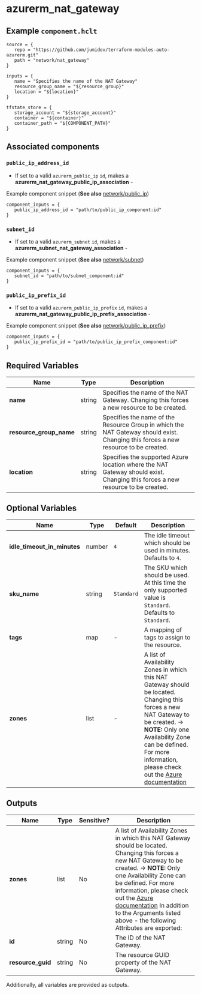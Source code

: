 # azurerm_nat_gateway



## Example `component.hclt`

```hcl
source = {
   repo = "https://github.com/jumidev/terraform-modules-auto-azurerm.git"   
   path = "network/nat_gateway"   
}

inputs = {
   name = "Specifies the name of the NAT Gateway"   
   resource_group_name = "${resource_group}"   
   location = "${location}"   
}

tfstate_store = {
   storage_account = "${storage_account}"   
   container = "${container}"   
   container_path = "${COMPONENT_PATH}"   
}

```
## Associated components


### `public_ip_address_id` 

- If set to a valid `azurerm_public_ip` `id`, makes a **azurerm_nat_gateway_public_ip_association** - 

Example component snippet (**See also** [network/public_ip](https://github.com/jumidev/terraform-modules-auto-azurerm/tree/master/network/public_ip))

```hcl
component_inputs = {
   public_ip_address_id = "path/to/public_ip_component:id"
}
```

### `subnet_id` 

- If set to a valid `azurerm_subnet` `id`, makes a **azurerm_subnet_nat_gateway_association** - 

Example component snippet (**See also** [network/subnet](https://github.com/jumidev/terraform-modules-auto-azurerm/tree/master/network/subnet))

```hcl
component_inputs = {
   subnet_id = "path/to/subnet_component:id"
}
```

### `public_ip_prefix_id` 

- If set to a valid `azurerm_public_ip_prefix` `id`, makes a **azurerm_nat_gateway_public_ip_prefix_association** - 

Example component snippet (**See also** [network/public_ip_prefix](https://github.com/jumidev/terraform-modules-auto-azurerm/tree/master/network/public_ip_prefix))

```hcl
component_inputs = {
   public_ip_prefix_id = "path/to/public_ip_prefix_component:id"
}
```


## Required Variables

| Name | Type |  Description |
| ---- | --------- |  ----------- |
| **name** | string |  Specifies the name of the NAT Gateway. Changing this forces a new resource to be created. | 
| **resource_group_name** | string |  Specifies the name of the Resource Group in which the NAT Gateway should exist. Changing this forces a new resource to be created. | 
| **location** | string |  Specifies the supported Azure location where the NAT Gateway should exist. Changing this forces a new resource to be created. | 

## Optional Variables

| Name | Type |  Default  |  Description |
| ---- | --------- |  ----------- | ----------- |
| **idle_timeout_in_minutes** | number |  `4`  |  The idle timeout which should be used in minutes. Defaults to `4`. | 
| **sku_name** | string |  `Standard`  |  The SKU which should be used. At this time the only supported value is `Standard`. Defaults to `Standard`. | 
| **tags** | map |  -  |  A mapping of tags to assign to the resource. | 
| **zones** | list |  -  |  A list of Availability Zones in which this NAT Gateway should be located. Changing this forces a new NAT Gateway to be created. -> **NOTE:** Only one Availability Zone can be defined. For more information, please check out the [Azure documentation](https://learn.microsoft.com/en-us/azure/nat-gateway/nat-overview#availability-zones) | 



## Outputs

| Name | Type | Sensitive? | Description |
| ---- | ---- | --------- | --------- |
| **zones** | list | No  | A list of Availability Zones in which this NAT Gateway should be located. Changing this forces a new NAT Gateway to be created. -> **NOTE:** Only one Availability Zone can be defined. For more information, please check out the [Azure documentation](https://learn.microsoft.com/en-us/azure/nat-gateway/nat-overview#availability-zones) In addition to the Arguments listed above - the following Attributes are exported: | 
| **id** | string | No  | The ID of the NAT Gateway. | 
| **resource_guid** | string | No  | The resource GUID property of the NAT Gateway. | 

Additionally, all variables are provided as outputs.
